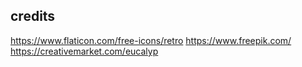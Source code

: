 ## credits
https://www.flaticon.com/free-icons/retro
https://www.freepik.com/
https://creativemarket.com/eucalyp